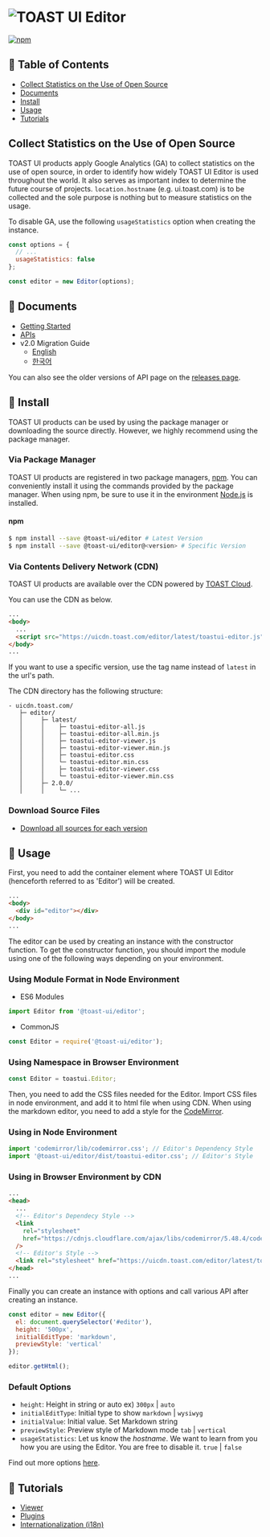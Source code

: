 # ![TOAST UI Editor](https://uicdn.toast.com/toastui/img/tui-editor-bi.png)

[![npm](https://img.shields.io/npm/v/@toast-ui/editor.svg)](https://www.npmjs.com/package/@toast-ui/editor)

## 🚩 Table of Contents

- [Collect Statistics on the Use of Open Source](#Collect-statistics-on-the-use-of-open-source)
- [Documents](#-documents)
- [Install](#-install)
- [Usage](#-usage)
- [Tutorials](#-tutorials)

## Collect Statistics on the Use of Open Source

TOAST UI products apply Google Analytics (GA) to collect statistics on the use of open source, in order to identify how widely TOAST UI Editor is used throughout the world. It also serves as important index to determine the future course of projects. `location.hostname` (e.g. ui.toast.com) is to be collected and the sole purpose is nothing but to measure statistics on the usage.

To disable GA, use the following `usageStatistics` option when creating the instance.

```js
const options = {
  // ...
  usageStatistics: false
};

const editor = new Editor(options);
```

## 📙 Documents

- [Getting Started](https://github.com/nhn/tui.editor/blob/master/apps/editor/docs/getting-started.md)
- [APIs](https://nhn.github.io/tui.editor/latest/)
- v2.0 Migration Guide
  - [English](https://github.com/nhn/tui.editor/blob/master/apps/editor/docs/v2.0-migration-guide.md)
  - [한국어](https://github.com/nhn/tui.editor/blob/master/apps/editor/docs/v2.0-migration-guide-ko.md)

You can also see the older versions of API page on the [releases page](https://github.com/nhn/tui.editor/releases).

## 💾 Install

TOAST UI products can be used by using the package manager or downloading the source directly. However, we highly recommend using the package manager.

### Via Package Manager

TOAST UI products are registered in two package managers, [npm](https://www.npmjs.com/). You can conveniently install it using the commands provided by the package manager. When using npm, be sure to use it in the environment [Node.js](https://nodejs.org/en/) is installed.

#### npm

```sh
$ npm install --save @toast-ui/editor # Latest Version
$ npm install --save @toast-ui/editor@<version> # Specific Version
```

### Via Contents Delivery Network (CDN)

TOAST UI products are available over the CDN powered by [TOAST Cloud](https://www.toast.com).

You can use the CDN as below.

```html
...
<body>
  ...
  <script src="https://uicdn.toast.com/editor/latest/toastui-editor.js"></script>
</body>
...
```

If you want to use a specific version, use the tag name instead of `latest` in the url's path.

The CDN directory has the following structure:

```
- uicdn.toast.com/
   ├─ editor/
   │     ├─ latest/
   │     │    ├─ toastui-editor-all.js
   │     │    ├─ toastui-editor-all.min.js
   │     │    ├─ toastui-editor-viewer.js
   │     │    ├─ toastui-editor-viewer.min.js
   │     │    ├─ toastui-editor.css
   │     │    └─ toastui-editor.min.css
   │     │    ├─ toastui-editor-viewer.css
   │     │    └─ toastui-editor-viewer.min.css
   │     ├─ 2.0.0/
   │     │    └─ ...
```

### Download Source Files

- [Download all sources for each version](https://github.com/nhn/tui.editor/releases)

## 🔨 Usage

First, you need to add the container element where TOAST UI Editor (henceforth referred to as 'Editor') will be created.

```html
...
<body>
  <div id="editor"></div>
</body>
...
```

The editor can be used by creating an instance with the constructor function. To get the constructor function, you should import the module using one of the following ways depending on your environment.

### Using Module Format in Node Environment

- ES6 Modules

```javascript
import Editor from '@toast-ui/editor';
```

- CommonJS

```javascript
const Editor = require('@toast-ui/editor');
```

### Using Namespace in Browser Environment

```javascript
const Editor = toastui.Editor;
```

Then, you need to add the CSS files needed for the Editor. Import CSS files in node environment, and add it to html file when using CDN. When using the markdown editor, you need to add a style for the [CodeMirror](https://codemirror.net/).

### Using in Node Environment

```javascript
import 'codemirror/lib/codemirror.css'; // Editor's Dependency Style
import '@toast-ui/editor/dist/toastui-editor.css'; // Editor's Style
```

### Using in Browser Environment by CDN

```html
...
<head>
  ...
  <!-- Editor's Dependecy Style -->
  <link
    rel="stylesheet"
    href="https://cdnjs.cloudflare.com/ajax/libs/codemirror/5.48.4/codemirror.css"
  />
  <!-- Editor's Style -->
  <link rel="stylesheet" href="https://uicdn.toast.com/editor/latest/toastui-editor.css" />
</head>
...
```

Finally you can create an instance with options and call various API after creating an instance.

```javascript
const editor = new Editor({
  el: document.querySelector('#editor'),
  height: '500px',
  initialEditType: 'markdown',
  previewStyle: 'vertical'
});

editor.getHtml();
```

### Default Options

- `height`: Height in string or auto ex) `300px` | `auto`
- `initialEditType`: Initial type to show `markdown` | `wysiwyg`
- `initialValue`: Initial value. Set Markdown string
- `previewStyle`: Preview style of Markdown mode `tab` | `vertical`
- `usageStatistics`: Let us know the _hostname_. We want to learn from you how you are using the Editor. You are free to disable it. `true` | `false`

Find out more options [here](https://nhn.github.io/tui.editor/latest/ToastUIEditor).

## 🦄 Tutorials

- [Viewer](https://github.com/nhn/tui.editor/blob/master/apps/editor/docs/viewer.md)
- [Plugins](https://github.com/nhn/tui.editor/blob/master/apps/editor/docs/plugins.md)
- [Internationalization (i18n)](https://github.com/nhn/tui.editor/blob/master/apps/editor/docs/i18n.md)
